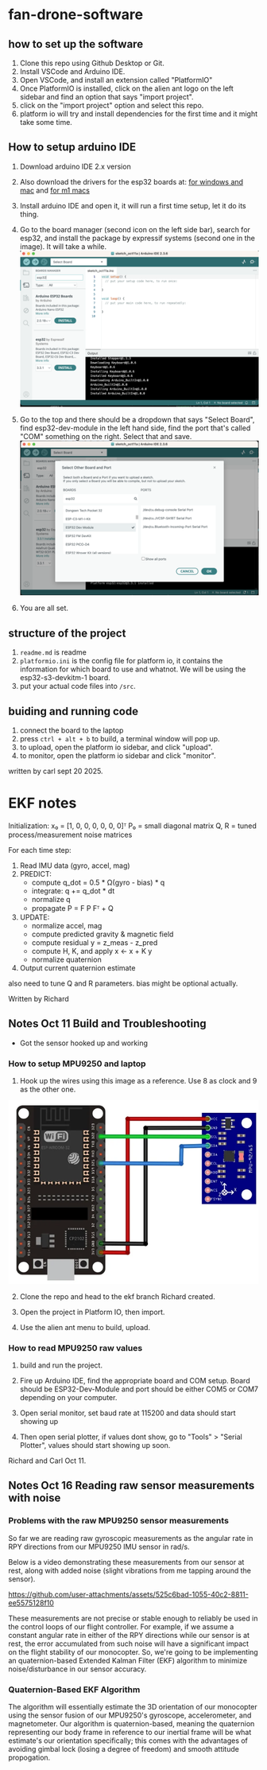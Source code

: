 # fan-drone-software


## how to set up the software

1. Clone this repo using Github Desktop or Git. 
2. Install VSCode and Arduino IDE. 
3. Open VSCode, and install an extension called "PlatformIO"
4. Once PlatformIO is installed, click on the alien ant logo on the left sidebar and find an option that says "import project". 
5. click on the "import project" option and select this repo. 
6. platform io will try and install dependencies for the first time and it might take some time. 


## How to setup arduino IDE
1. Download arduino IDE 2.x version
2. Also download the drivers for the esp32 boards at: [for windows and mac](https://www.silabs.com/software-and-tools/usb-to-uart-bridge-vcp-drivers?tab=downloads) and [for m1 macs](https://github.com/WCHSoftGroup/ch34xser_macos)
3. Install arduino IDE and open it, it will run a first time setup, let it do its thing. 
4. Go to the board manager (second icon on the left side bar), search for esp32, and install the package by expressif systems (second one in the image). It will take a while. 
![alt text](image-1.png)

5. Go to the top and there should be a dropdown that says "Select Board", find esp32-dev-module in the left hand side, find the port that's called "COM" something on the right. Select that and save. 
![alt text](image-2.png)

6. You are all set.

## structure of the project
1. ```readme.md``` is readme
2. ```platformio.ini``` is the config file for platform io, it contains the information for which board to use and whatnot. We will be using the esp32-s3-devkitm-1 board. 
3. put your actual code files into ```/src```. 

## buiding and running code
1. connect the board to the laptop
2. press ```ctrl + alt + b``` to build, a terminal window will pop up. 
3. to upload, open the platform io sidebar, and click "upload". 
4. to monitor, open the platform io sidebar and click "monitor".


written by carl sept 20 2025.

# EKF notes

Initialization:
  x₀ = [1, 0, 0, 0, 0, 0, 0]ᵀ
  P₀ = small diagonal matrix
  Q, R = tuned process/measurement noise matrices

For each time step:
  1. Read IMU data (gyro, accel, mag)
  2. PREDICT:
       - compute q_dot = 0.5 * Ω(gyro - bias) * q
       - integrate: q += q_dot * dt
       - normalize q
       - propagate P = F P Fᵀ + Q
  3. UPDATE:
       - normalize accel, mag
       - compute predicted gravity & magnetic field
       - compute residual y = z_meas - z_pred
       - compute H, K, and apply x ← x + K y
       - normalize quaternion
  4. Output current quaternion estimate

also need to tune Q and R parameters. bias might be optional actually.

Written by Richard


## Notes Oct 11 Build and Troubleshooting
- Got the sensor hooked up and working

### How to setup  MPU9250 and laptop
1. Hook up the wires using this image as a reference. Use 8 as clock and 9 as the other one.  

![alt text](image.png)

2. Clone the repo and head to the ekf branch Richard created. 

3. Open the project in Platform IO, then import. 

4. Use the alien ant menu to build, upload. 

### How to read MPU9250 raw values 
1. build and run the project. 

2. Fire up Arduino IDE, find the appropriate board and COM setup. Board should be ESP32-Dev-Module and port should be either COM5 or COM7 depending on your computer. 

3. Open serial monitor, set baud rate at 115200 and data should start showing up

4. Then open serial plotter, if values dont show, go to "Tools" > "Serial Plotter", values should start showing up soon. 

Richard and Carl Oct 11.

## Notes Oct 16 Reading raw sensor measurements with noise

### Problems with the raw MPU9250 sensor measurements

So far we are reading raw gyroscopic measurements as the angular rate in RPY directions from our MPU9250 IMU sensor in rad/s.

Below is a video demonstrating these measurements from our sensor at rest, along with added noise (slight vibrations from me tapping around the sensor).

https://github.com/user-attachments/assets/525c6bad-1055-40c2-8811-ee5575128f10

These measurements are not precise or stable enough to reliably be used in the control loops of our flight controller. For example, if we assume a constant angular rate in either of the RPY directions while our sensor is at rest, the error accumulated from such noise will have a significant impact on the flight stability of our monocopter. So, we're going to be implementing an quaternion-based Extended Kalman Filter (EKF) algorithm to minimize noise/disturbance in our sensor accuracy.  

### Quaternion-Based EKF Algorithm

The algorithm will essentially estimate the 3D orientation of our monocopter using the sensor fusion of our MPU9250's gyroscope, accelerometer, and magnetometer. Our algorithm is quaternion-based, meaning the quaternion representing our body frame in reference to our inertial frame will be what estimate's our orientation specifically; this comes with the advantages of avoiding gimbal lock (losing a degree of freedom) and smooth attitude propogation.

